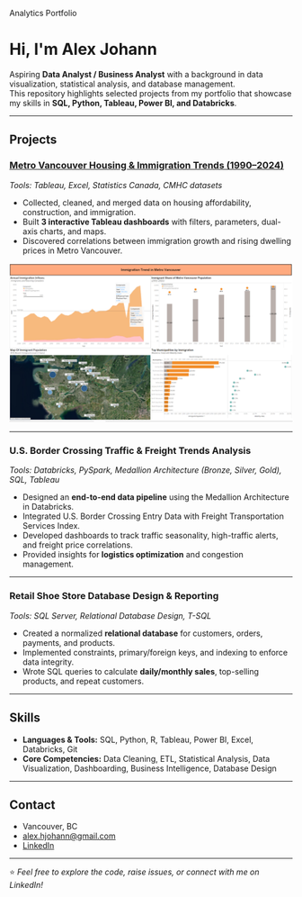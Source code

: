 Analytics Portfolio

# Hi, I'm Alex Johann  

Aspiring **Data Analyst / Business Analyst** with a background in data visualization, statistical analysis, and database management.  
This repository highlights selected projects from my portfolio that showcase my skills in **SQL, Python, Tableau, Power BI, and Databricks**.  

---

## Projects  

### [Metro Vancouver Housing & Immigration Trends (1990–2024)](https://github.com/AlexHJohann/alex_portfolio/tree/main/Metro%20Vancouver%20Housing%20%26%20Immigration%20Trends) 
*Tools: Tableau, Excel, Statistics Canada, CMHC datasets*  
- Collected, cleaned, and merged data on housing affordability, construction, and immigration.  
- Built **3 interactive Tableau dashboards** with filters, parameters, dual-axis charts, and maps.  
- Discovered correlations between immigration growth and rising dwelling prices in Metro Vancouver.
  
![](Images/immigration_trend.png)  

---

### U.S. Border Crossing Traffic & Freight Trends Analysis  
*Tools: Databricks, PySpark, Medallion Architecture (Bronze, Silver, Gold), SQL, Tableau*  
- Designed an **end-to-end data pipeline** using the Medallion Architecture in Databricks.  
- Integrated U.S. Border Crossing Entry Data with Freight Transportation Services Index.  
- Developed dashboards to track traffic seasonality, high-traffic alerts, and freight price correlations.  
- Provided insights for **logistics optimization** and congestion management.  

---

### Retail Shoe Store Database Design & Reporting  
*Tools: SQL Server, Relational Database Design, T-SQL*  
- Created a normalized **relational database** for customers, orders, payments, and products.  
- Implemented constraints, primary/foreign keys, and indexing to enforce data integrity.  
- Wrote SQL queries to calculate **daily/monthly sales**, top-selling products, and repeat customers.  

---

## Skills  

- **Languages & Tools:** SQL, Python, R, Tableau, Power BI, Excel, Databricks, Git  
- **Core Competencies:** Data Cleaning, ETL, Statistical Analysis, Data Visualization, Dashboarding, Business Intelligence, Database Design  

---

## Contact  

- Vancouver, BC  
- alex.hjohann@gmail.com  
- [LinkedIn](https://www.linkedin.com/in/alex-johann-211745268)  

---

⭐️ *Feel free to explore the code, raise issues, or connect with me on LinkedIn!*  
